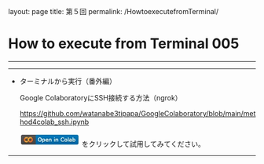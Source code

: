 layout: page
title: 第５回
permalink: /HowtoexecutefromTerminal/

# How to execute from Terminal 005

---

---

- ターミナルから実行（番外編）
    
    Google ColaboratoryにSSH接続する方法（ngrok）
    
    
    https://github.com/watanabe3tipapa/GoogleColaboratory/blob/main/method4colab_ssh.ipynb

    ![open.jpg](/assets/open.jpg)
    をクリックして試用してみてください。
    

---
